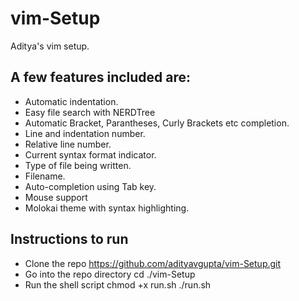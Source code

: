 # vim-Setup
Aditya's vim setup.

## A few features included are:
- Automatic indentation.
- Easy file search with NERDTree
- Automatic Bracket, Parantheses, Curly Brackets etc completion.
- Line and indentation number.
- Relative line number. 
- Current syntax format indicator.
- Type of file being written.
- Filename.
- Auto-completion using Tab key.
- Mouse support
- Molokai theme with syntax highlighting.

## Instructions to run
- Clone the repo https://github.com/adityavgupta/vim-Setup.git
- Go into the repo directory cd ./vim-Setup
- Run the shell script
chmod +x run.sh
./run.sh

